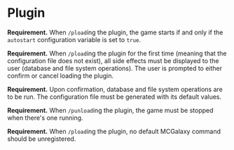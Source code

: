 # Plugin

**Requirement.** When `/pload`ing the plugin, the game starts if and only if the `autostart` configuration variable is set to `true`.

**Requirement.** When `/pload`ing the plugin for the first time (meaning that the configuration file does not exist), all side effects must be displayed to the user (database and file system operations). The user is prompted to either confirm or cancel loading the plugin.

**Requirement.** Upon confirmation, database and file system operations are to be run. The configuration file must be generated with its default values.

**Requirement.** When `/punload`ing the plugin, the game must be stopped when there's one running.

**Requirement.** When `/pload`ing the plugin, no default MCGalaxy command should be unregistered.

